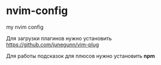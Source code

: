 # nvim-config
my nvim config

Для загрузки плагинов нужно установить https://github.com/junegunn/vim-plug

Для работы подсказок для плюсов нужно установить **npm**
